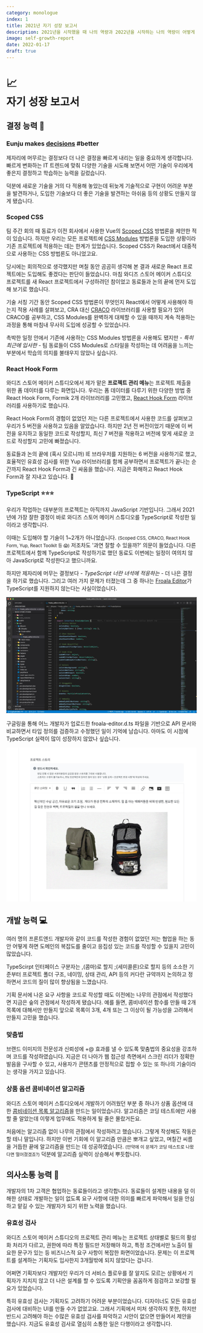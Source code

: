 ```yaml
---
category: monologue
index: 1
title: 2021년 자기 성장 보고서
description: 2021년을 시작했을 때 나의 역량과 2022년을 시작하는 나의 역량이 어떻게 달라졌는지 작성해 봤습니다. 뒤로 갈수록 내용이 부실합니다.
image: self-growth-report
date: 2022-01-17
draft: true
---
```


# 📈<br />자기 성장 보고서

## 결정 능력 🧐

### Eunju makes <u>**decisions**</u> #better

제자리에 머무르는 결정보다 더 나은 결정을 빠르게 내리는 일을 중요하게 생각합니다. 빠르게 변화하는 IT 트렌드에 맞춰 다양한 기술을 시도해 보면서 어떤 기술이 우리에게 좋은지 결정하고 학습하는 능력을 길렀습니다.

덕분에 새로운 기술을 거의 다 적용해 놓았는데 뒤늦게 기술적으로 구현이 어려운 부분을 발견하거나, 도입한 기술보다 더 좋은 기술을 발견하는 아쉬움 등의 상황도 만들지 않게 됐습니다.

### Scoped CSS

팀 주간 회의 때 동료가 이전 회사에서 사용한 Vue의 [Scoped CSS](https://vue-loader.vuejs.org/guide/scoped-css.html) 방법론을 제안한 적이 있습니다. 하지만 우리는 모든 프로젝트에 [CSS Modules](https://github.com/css-modules/css-modules) 방법론을 도입한 상황이라 기존 프로젝트에 적용하는 데는 한계가 있었습니다. Scoped CSS가 React에서 대중적으로 사용하는 CSS 방법론도 아니었고요.

당시에는 회의적으로 생각했지만 며칠 동안 곰곰히 생각해 본 결과 새로운 React 프로젝트에는 도입해도 좋겠다는 판단이 들었습니다. 마침 와디즈 스토어 메이커 스튜디오 프로젝트를 새 React 프로젝트에서 구성하려던 참이었고 동료들과 논의 끝에 먼저 도입해 보기로 했습니다.

기술 서칭 기간 동안 Scoped CSS 방법론이 무엇인지 React에서 어떻게 사용해야 하는지 적용 사례를 살펴보고, CRA 대신 [CRACO](https://github.com/gsoft-inc/craco) 라이브러리를 사용할 필요가 있어 CRACO를 공부하고, CSS Modules를 완벽하게 대체할 수 있을 때까지 계속 적용하는 과정을 통해 마침내 무사히 도입에 성공할 수 있었습니다.

촉박한 일정 안에서 기존에 사용하는 CSS Modules 방법론을 사용해도 됐지만 *- 특히 최근에 입사한 -* 팀 동료들이 CSS Modules로 스타일을 작성하는 데 어려움을 느끼는 부분에서 학습의 의지를 불태우지 않았나 싶습니다.

### React Hook Form

와디즈 스토어 메이커 스튜디오에서 제가 맡은 **프로젝트 관리 메뉴**는 프로젝트 제출을 위한 폼 데이터를 다루는 화면입니다. 우리는 폼 데이터를 다루기 위한 다양한 방법 중 React Hook Form, Formik 2개 라이브러리를 고민했고, [React Hook Form](https://react-hook-form.com/kr) 라이브러리를 사용하기로 했습니다.

React Hook Form의 경험이 없었던 저는 다른 프로젝트에서 사용한 코드를 살펴보고 우리가 5 버전을 사용하고 있음을 알았습니다. 하지만 2년 전 버전이었기 때문에 이 버전을 유지하고 동일한 코드로 작성할지, 최신 7 버전을 적용하고 버전에 맞게 새로운 코드로 작성할지 고민에 빠졌습니다.

동료들과 논의 끝에 (혹시 모르니까) IE 브라우저를 지원하는 6 버전을 사용하기로 했고, 효율적인 유효성 검사를 위한 Yup 라이브러리를 함께 공부하면서 프로젝트가 끝나는 순간까지 React Hook Form과 긴 싸움을 했습니다. 지금은 화해하고 React Hook Form과 잘 지내고 있습니다. 🤝

### TypeScript ⭐️⭐️⭐️

우리가 작업하는 대부분의 프로젝트는 아직까지 JavaScript 기반입니다. 그래서 2021년에 가장 잘한 결정이 바로 와디즈 스토어 메이커 스튜디오를 TypeScript로 작성한 일이라고 생각합니다.

이때는 도입해야 할 기술이 1~2개가 아니었습니다. <small>(Scoped CSS, CRACO, React Hook Form, Yup, React Toolkit 등 😱)</small> 저조차도 '과연 잘할 수 있을까?' 의문이 들었습니다. 다른 프로젝트에서 함께 TypeScript로 작성하기로 했던 동료도 이번에는 일정이 여의치 않아 JavaScript로 작성한다고 했으니까요.

하지만 제자리에 머무는 결정보다 *- TypeScript 너란 녀석에 적응하는 -* 더 나은 결정을 하기로 했습니다. 그리고 여러 가지 문제가 터졌는데 그 중 하나는 [Froala Editor](https://github.com/froala/wysiwyg-editor-release)가 TypeScript를 지원하지 않는다는 사실이었습니다.

![Froala Editor 타입 정의하기](./declare-froala-editor.jpg)

구글링을 통해 어느 개발자가 업로드한 froala-editor.d.ts 파일을 기반으로 API 문서와 비교하면서 타입 정의를 검증하고 수정했던 일이 기억에 남습니다. 아마도 이 시점에 TypeScript 실력이 많이 성장하지 않았나 싶습니다.

![스튜디오 화면에 적용한 Froala Editor](./froala-editor-in-maker-studio.jpg)

## 개발 능력 💻

여러 명의 프론트엔드 개발자와 같이 코드를 작성한 경험이 없었던 저는 협업을 하는 동안 어떻게 하면 도메인의 복잡도를 줄이고 응집성 있는 코드를 작성할 수 있을지 고민이 많았습니다.

TypeScirpt 인터페이스 구분자는 ,(콤마)로 할지 ;(세미콜론)으로 할지 등의 소소한 기준부터 프로젝트 폴더 구조, 네이밍, 상태 관리, API 등의 커다란 규약까지 논의하고 정하면서 코드의 질이 많이 향상됨을 느꼈습니다.

기획 문서에 나온 요구 사항을 코드로 작성할 때도 이전에는 나무의 관점에서 작성했다면 지금은 숲의 관점에서 작성하게 됐습니다. 예를 들면, 콤비네이션 함수를 만들 때 2개 목록에 대해서만 만들지 앞으로 목록이 3개, 4개 또는 그 이상이 될 가능성을 고려해서 만들지 고민을 했습니다.

### 맞춤법

브랜드 이미지의 전문성과 신뢰성에 +@ 효과를 낼 수 있도록 맞춤법의 중요성을 강조하며 코드를 작성하였습니다. 지금은 더 나아가 웹 접근성 측면에서 스크린 리더가 정확한 발음을 구사할 수 있고, 사용자가 콘텐츠를 안정적으로 접할 수 있는 또 하나의 기술이라는 생각을 가지고 있습니다.

### 상품 옵션 콤비네이션 알고리즘

와디즈 스토어 메이커 스튜디오에서 개발하기 어려웠던 부분 중 하나가 상품 옵션에 대한 [콤비네이션 목록 알고리즘](/post/typescript/combine-arrays)을 만드는 일이었습니다. 알고리즘은 코딩 테스트에만 사용할 줄 알았는데 이렇게 업무에도 적용하게 될 줄은 몰랐거든요.

처음에는 알고리즘 없이 나무의 관점에서 작성하려고 했습니다. 그렇게 작성해도 작동은 할 테니 말입니다. 하지만 이번 기회에 이 알고리즘 만큼은 뽀개고 싶었고, 며칠간 씨름을 거듭한 끝에 알고리즘을 만드는 데 성공하였습니다. <small>(만약에 이 문제가 코딩 테스트로 나왔다면 떨어졌겠죠?)</small> 덕분에 알고리즘 실력이 상승해서 뿌듯합니다.

## 의사소통 능력 💬

개발자의 1차 고객은 협업하는 동료들이라고 생각합니다. 동료들이 설계한 내용을 덜 이해한 상태로 개발하는 일이 없도록 요구 사항에 대한 의미를 빠르게 파악해서 일을 안심하고 맡길 수 있는 개발자가 되기 위한 노력을 했습니다.

### 유효성 검사

와디즈 스토어 메이커 스튜디오의 프로젝트 관리 메뉴는 프로젝트 상태별로 필드의 활성화 처리가 다르고, 권한에 따라 특정 필드만 저장해야 하고, 특정 조건에서만 노출이 필요한 문구가 있는 등 비즈니스적 요구 사항이 복잡한 화면이었습니다. 문제는 이 프로젝트를 설계하는 기획자도 입사한지 3개월밖에 되지 않았다는 겁니다.

어쩌면 기획자보다 개발자인 우리가 더 서비스 플로우를 잘 알지도 모르는 상황에서 기획자가 지치지 않고 더 나은 설계를 할 수 있도록 기획안을 꼼꼼하게 점검하고 보강할 필요가 있었습니다.

특히 유효성 검사는 기획자도 고려하기 어려운 부분이었습니다. 디자이너도 모든 유효성 검사에 대비하는 UI를 만들 수가 없었고요. 그래서 기획에서 미처 생각하지 못한, 하지만 반드시 고려해야 하는 수많은 유효성 검사를 파악하고 시안이 없으면 만들어서 제안을 했습니다. 지금도 유효성 검사로 열심히 소통한 일은 다행이라고 생각합니다.
